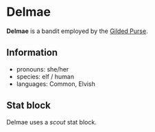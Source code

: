 # Delmae

**Delmae** is a bandit employed by the [Gilded Purse](../../../organizations/gilded-purse.md).

## Information

- pronouns: she/her
- species: elf / human
- languages: Common, Elvish

## Stat block

Delmae uses a _scout_ stat block.
